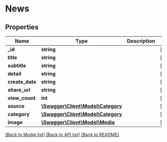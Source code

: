 # News

## Properties
Name | Type | Description | Notes
------------ | ------------- | ------------- | -------------
**_id** | **string** |  | [optional] 
**title** | **string** |  | [optional] 
**subtitle** | **string** |  | [optional] 
**detail** | **string** |  | [optional] 
**create_date** | **string** |  | [optional] 
**share_url** | **string** |  | [optional] 
**view_count** | **int** |  | [optional] 
**source** | [**\Swagger\Client\Model\Category**](Category.md) |  | [optional] 
**category** | [**\Swagger\Client\Model\Category**](Category.md) |  | [optional] 
**image** | [**\Swagger\Client\Model\Media**](Media.md) |  | [optional] 

[[Back to Model list]](../README.md#documentation-for-models) [[Back to API list]](../README.md#documentation-for-api-endpoints) [[Back to README]](../README.md)


